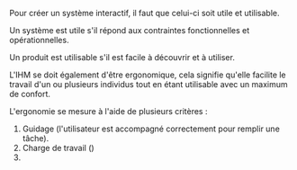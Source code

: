 Pour créer un système interactif, il faut que celui-ci soit utile et utilisable.

Un système est utile s'il répond aux contraintes fonctionnelles et opérationnelles.

Un produit est utilisable s'il est facile à découvrir et à utiliser.

L'IHM se doit également d'être ergonomique, cela signifie qu'elle facilite le travail d'un ou plusieurs individus tout en étant utilisable avec un maximum de confort.

L'ergonomie se mesure à l'aide de plusieurs critères :
1. Guidage (l'utilisateur est accompagné correctement pour remplir une tâche).
2. Charge de travail ()
3. 